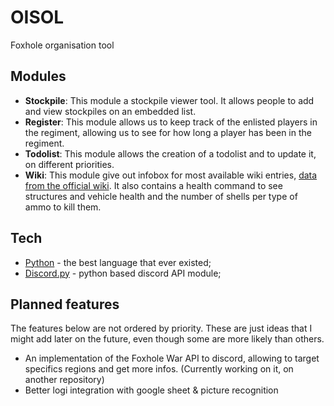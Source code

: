 
# OISOL

Foxhole organisation tool

## Modules

- **Stockpile**: This module a stockpile viewer tool. It allows people to add and view stockpiles on an embedded list.
- **Register**: This module allows us to keep track of the enlisted players in the regiment, allowing us to see for how long a player has been in the regiment.
- **Todolist**: This module allows the creation of a todolist and to update it, on different priorities.
- **Wiki**: This module give out infobox for most available wiki entries, [data from the official wiki](https://foxhole.wiki.gg/wiki/Foxhole_Wiki). It also contains a health command to see structures and vehicle health and the number of shells per type of ammo to kill them.

## Tech

- [Python](https://www.python.org/) - the best language that ever existed;
- [Discord.py](https://discordpy.readthedocs.io/en/stable/) - python based discord API module;


## Planned features

The features below are not ordered by priority. These are just ideas that I might add later on the future, even though some are more likely than others.

- An implementation of the Foxhole War API to discord, allowing to target specifics regions and get more infos. (Currently working on it, on another repository)
- Better logi integration with google sheet & picture recognition

